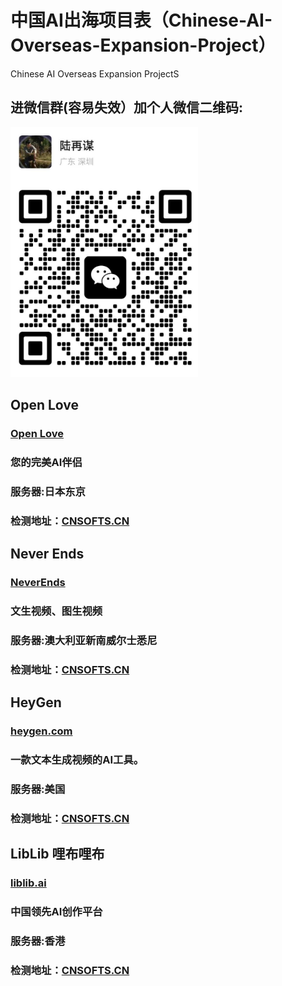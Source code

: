 # 中国AI出海项目表（Chinese-AI-Overseas-Expansion-Project）
Chinese AI Overseas Expansion ProjectS

## 进微信群(容易失效）加个人微信二维码:
<img src="/images/luzaimou.jpg" alt="微信群二维码" width="300" height="400">


##

## Open Love
### [Open Love](https://openlove.life)
### 您的完美AI伴侣
### 服务器:日本东京
### 检测地址：[CNSOFTS.CN](https://cnsofts.cn)



## Never Ends
### [NeverEnds](https://neverends.life)
### 文生视频、图生视频
### 服务器:澳大利亚新南威尔士悉尼
### 检测地址：[CNSOFTS.CN](https://cnsofts.cn)


##
## HeyGen
### [heygen.com](https://www.heygen.com/)
### 一款文本生成视频的AI工具。
### 服务器:美国
### 检测地址：[CNSOFTS.CN](https://cnsofts.cn)

##

## LibLib 哩布哩布
### [liblib.ai](https://www.liblib.ai/)
### 中国领先AI创作平台
### 服务器:香港
### 检测地址：[CNSOFTS.CN](https://cnsofts.cn)
